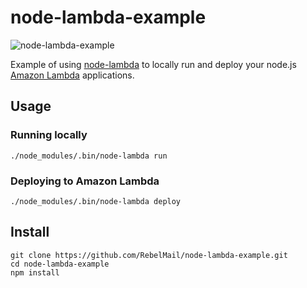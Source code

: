 # node-lambda-example

![node-lambda-example](../master/node-lambda-example.png?raw=true)

Example of using [node-lambda](https://github.com/rebelmail/node-lambda) to locally run and deploy your node.js [Amazon Lambda](http://aws.amazon.com/lambda/) applications.

## Usage

### Running locally

```
./node_modules/.bin/node-lambda run
```

### Deploying to Amazon Lambda

```
./node_modules/.bin/node-lambda deploy
```

## Install

```
git clone https://github.com/RebelMail/node-lambda-example.git
cd node-lambda-example
npm install
```


